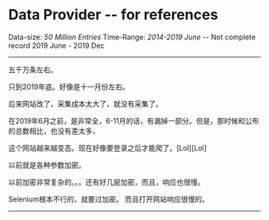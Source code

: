 # Data Provider -- for references

Data-size:  *50 Million Entries*
Time-Range: *2014-2019 June* -- Not complete record 2019 June - 2019 Dec

------------------------------------------------------

五千万条左右。

只到2019年底。好像是十一月份左右。

后来网站改了，采集成本太大了，就没有采集了。

在2019年6月之前，是非常全，6-11月的话，有漏掉一部分。但是，那时候和公布的总数相比，也没有差太多，

这个网站越来越变态。现在好像要登录之后才能爬了。[Lol][Lol]

以前就是各种参数加密。

以前加密非常复杂的。。。还有好几层加密，而且，响应也很慢。

Selenium根本不行的，就要过加密。 而且打开网站响应很慢的。

-----------------------------------------------------
